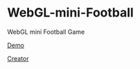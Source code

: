 # WebGL-mini-Football
WebGL mini Football Game

[Demo](https://htmlpreview.github.io/?https://github.com/amingholami/WebGL-mini-Football/blob/master/index.html)

[Creator](https://www.itpiran.com)
